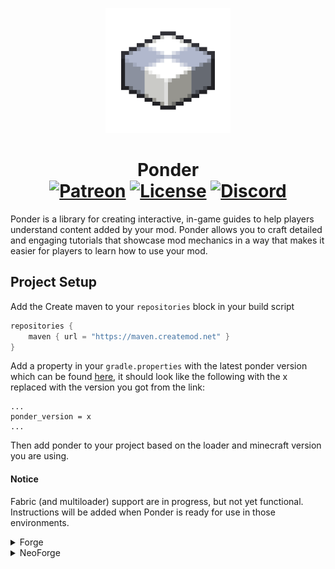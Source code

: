 <p align="center"><img src="./.idea/icon.png" alt="Logo" width="200">
<h1 align="center">Ponder<br>
	<a href="https://www.patreon.com/simibubi"><img src="https://img.shields.io/endpoint.svg?url=https%3A%2F%2Fshieldsio-patreon.vercel.app%2Fapi%3Fusername%3Dsimibubi%26type%3Dpatrons&style=flat&label=Supporters&color=ff5733" alt="Patreon"></a>
	<a href="https://github.com/Creators-of-Create/Ponder/blob/master/LICENSE"><img src="https://img.shields.io/github/license/Creators-of-Create/Ponder?style=flat&color=900c3f" alt="License"></a>
	<a href="https://discord.gg/hmaD7Se"><img src="https://img.shields.io/discord/620934202875183104?color=5865f2&label=Discord&style=flat" alt="Discord"></a>
</h1>

<p>
Ponder is a library for creating interactive, in-game guides to help players understand content added by your mod.
Ponder allows you to craft detailed and engaging tutorials that showcase mod mechanics in a way that makes it easier
for players to learn how to use your mod.
</p>

## Project Setup

Add the Create maven to your `repositories` block in your build script
```groovy
repositories {
    maven { url = "https://maven.createmod.net" }
}
```

Add a property in your `gradle.properties` with the latest ponder version
which can be found [here](https://ci.createmod.net/job/createmod/job/Ponder/),
it should look like the following with the x replaced with the version you got from the link:

```properties
...
ponder_version = x
...
```

Then add ponder to your project based on the loader and minecraft version you are using.

#### Notice
Fabric (and multiloader) support are in progress, but not yet functional. Instructions will be added when Ponder is ready for use in those environments.

<details>
<summary>Forge</summary>

### Forge 1.20.1 \w ForgeGradle
```groovy
dependencies {
    implementation fg.deobf("net.createmod.ponder:Ponder-Forge-${minecraft_version}:${ponder_version}")
}
```

### Forge 1.20.1 \w ModDevGradle
```groovy
dependencies {
    modImplementation("net.createmod.ponder:Ponder-Forge-${minecraft_version}:${ponder_version}")
}
```
</details>

<details>
<summary>NeoForge</summary>

### NeoForge 1.21.1 \w ModDevGradle
```groovy
dependencies {
    modImplementation("net.createmod.ponder:Ponder-NeoForge-${minecraft_version}:${ponder_version}")
}
```
</details>

